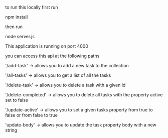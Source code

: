 to run this locally first run 

npm install

then run 

node server.js

This application is running on port 4000

you can access this api at the following paths

'/add-task' -> allows you to add a new task to the collection

'/all-tasks' -> allows you to get a list of all the tasks

'/delete-task' -> allows you to delete a task with a given id

'/delete-completed' -> allows you to delete all tasks with the property active set to false

'/update-active' -> allows you to set a given tasks property from true to false or from false to true

'update-body' -> allows you to update the task property body with a new string